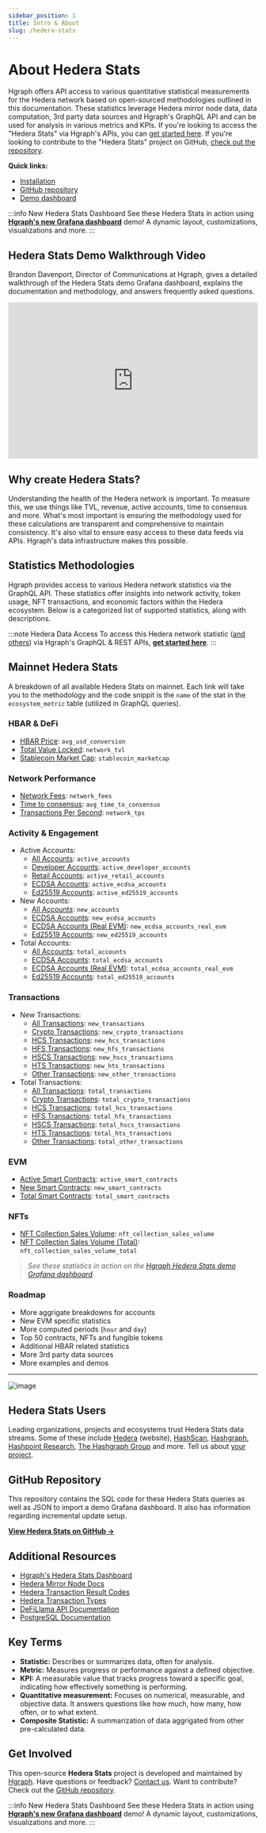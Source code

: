```yaml
---
sidebar_position: 1
title: Intro & About
slug: /hedera-stats
---
```


# About Hedera Stats

Hgraph offers API access to various quantitative statistical measurements for the Hedera network based on open-sourced methodologies outlined in this documentation. These statistics leverage Hedera mirror node data, data computation, 3rd party data sources and Hgraph's GraphQL API and can be used for analysis in various metrics and KPIs. If you're looking to access the "Hedera Stats" via Hgraph's APIs, you can [get started here](https://hgraph.com/hedera). If you're looking to contribute to the "Hedera Stats" project on GitHub, [check out the repository](https://github.com/hgraph-io/hedera-stats).

**Quick links:**

- [Installation](installation)
- [GitHub repository](https://github.com/hgraph-io/hedera-stats)
- [Demo dashboard](https://hgraph.com/hedera/stats)

:::info New Hedera Stats Dashboard
See these Hedera Stats in action using **[Hgraph's new Grafana dashboard](https://hgraph.com/hedera/stats)** demo! A dynamic layout, customizations, visualizations and more.
:::

## Hedera Stats Demo Walkthrough Video

Brandon Davenport, Director of Communications at Hgraph, gives a detailed walkthrough of the Hedera Stats demo Grafana dashboard, explains the documentation and methodology, and answers frequently asked questions.

<iframe
  width="100%"
  height="315"
  src="https://www.youtube.com/embed/8yWw7wZ0H64"
  title="Hedera Stats Demo Grafana Dashboard Walkthrough"
  frameborder="0"
  allow="accelerometer; autoplay; clipboard-write; encrypted-media; gyroscope; picture-in-picture"
  allowfullscreen></iframe>

## Why create Hedera Stats?

Understanding the health of the Hedera network is important. To measure this, we use things like TVL, revenue, active accounts, time to consensus and more. What's most important is ensuring the methodology used for these calculations are transparent and comprehensive to maintain consistency. It's also vital to ensure easy access to these data feeds via APIs. Hgraph's data infrastructure makes this possible.

## Statistics Methodologies

Hgraph provides access to various Hedera network statistics via the GraphQL API. These statistics offer insights into network activity, token usage, NFT transactions, and economic factors within the Hedera ecosystem. Below is a categorized list of supported statistics, along with descriptions.

:::note Hedera Data Access
To access this Hedera network statistic ([and others](/category/hedera-stats/)) via Hgraph's GraphQL & REST APIs, **[get started here](https://www.hgraph.com/hedera)**.
:::

## Mainnet Hedera Stats

A breakdown of all available Hedera Stats on mainnet. Each link will take you to the methodology and the code snippit is the `name` of the stat in the `ecosystem_metric` table (utilized in GraphQL queries).

### HBAR & DeFi

- [HBAR Price](/hedera-stats/hbar-defi/hbar-price): `avg_usd_conversion`
- [Total Value Locked](/hedera-stats/hbar-defi/total-value-locked): `network_tvl`
- [Stablecoin Market Cap](/hedera-stats/hbar-defi/stablecoin-market-cap): `stablecoin_marketcap`

### Network Performance

- [Network Fees](/hedera-stats/network-performance/revenue): `network_fees`
- [Time to consensus](/hedera-stats/network-performance/time-to-consensus): `avg_time_to_consensus`
- [Transactions Per Second](/hedera-stats/network-performance/transactions-per-second): `network_tps`

### Activity & Engagement

- Active Accounts:
  - [All Accounts](/hedera-stats/activity-engagement/active-accounts): `active_accounts`
  - [Developer Accounts](/hedera-stats/activity-engagement/active-developer-accounts): `active_developer_accounts`
  - [Retail Accounts](/hedera-stats/activity-engagement/active-retail-accounts): `active_retail_accounts`
  - [ECDSA Accounts](/hedera-stats/activity-engagement/active-ecdsa-accounts): `active_ecdsa_accounts`
  - [Ed25519 Accounts](/hedera-stats/activity-engagement/active-ed25519-accounts): `active_ed25519_accounts`
- New Accounts:
  - [All Accounts](/hedera-stats/activity-engagement/new-accounts): `new_accounts`
  - [ECDSA Accounts](/hedera-stats/activity-engagement/new-ecdsa-accounts): `new_ecdsa_accounts`
  - [ECDSA Accounts (Real EVM)](/hedera-stats/activity-engagement/new-ecdsa-accounts#identifying-new-ecdsa-accounts-with-real-evm-addresses): `new_ecdsa_accounts_real_evm`
  - [Ed25519 Accounts](/hedera-stats/activity-engagement/new-ed25519-accounts): `new_ed25519_accounts`
- Total Accounts:
  - [All Accounts](/hedera-stats/activity-engagement/total-accounts): `total_accounts`
  - [ECDSA Accounts](/hedera-stats/activity-engagement/total-ecdsa-accounts): `total_ecdsa_accounts`
  - [ECDSA Accounts (Real EVM)](/hedera-stats/activity-engagement/total-ecdsa-accounts#identifying-ecdsa-accounts-with-real-evm-addresses): `total_ecdsa_accounts_real_evm`
  - [Ed25519 Accounts](/hedera-stats/activity-engagement/total-ed25519-accounts): `total_ed25519_accounts`

### Transactions

- New Transactions:
  - [All Transactions](/hedera-stats/transactions/new-transactions): `new_transactions`
  - [Crypto Transactions](/hedera-stats/transactions/new-transactions#crypto-transactions): `new_crypto_transactions`
  - [HCS Transactions](/hedera-stats/transactions/new-transactions#hcs-hedera-consensus-service-transactions): `new_hcs_transactions`
  - [HFS Transactions](/hedera-stats/transactions/new-transactions#hfs-hedera-file-service-transactions): `new_hfs_transactions`
  - [HSCS Transactions](/hedera-stats/transactions/new-transactions#hscs-hedera-smart-contract-service-transactions): `new_hscs_transactions`
  - [HTS Transactions](/hedera-stats/transactions/new-transactions#hts-hedera-token-service-transactions): `new_hts_transactions`
  - [Other Transactions](/hedera-stats/transactions/new-transactions#other-transactions): `new_other_transactions`
- Total Transactions:
  - [All Transactions](/hedera-stats/transactions/total-transactions): `total_transactions`
  - [Crypto Transactions](/hedera-stats/transactions/total-transactions#crypto-transactions): `total_crypto_transactions`
  - [HCS Transactions](/hedera-stats/transactions/total-transactions#hcs-hedera-consensus-service-transactions): `total_hcs_transactions`
  - [HFS Transactions](/hedera-stats/transactions/total-transactions#hfs-hedera-file-service-transactions): `total_hfs_transactions`
  - [HSCS Transactions](/hedera-stats/transactions/total-transactions#hscs-hedera-smart-contract-service-transactions): `total_hscs_transactions`
  - [HTS Transactions](/hedera-stats/transactions/total-transactions#hts-hedera-token-service-transactions): `total_hts_transactions`
  - [Other Transactions](/hedera-stats/transactions/total-transactions#other-transactions): `total_other_transactions`

### EVM

- [Active Smart Contracts](/hedera-stats/evm/active-smart-contracts): `active_smart_contracts`
- [New Smart Contracts](/hedera-stats/evm/new-smart-contracts): `new_smart_contracts`
- [Total Smart Contracts](/hedera-stats/evm/total-smart-contracts): `total_smart_contracts`

### NFTs

- [NFT Collection Sales Volume](/hedera-stats/non-fungible-tokens/nft-collection-sales-volume): `nft_collection_sales_volume`
- [NFT Collection Sales Volume (Total)](/hedera-stats/non-fungible-tokens/nft-collection-sales-volume-total): `nft_collection_sales_volume_total`

> *See these statistics in action on the [Hgraph Hedera Stats demo Grafana dashboard](https://hgraph.com/hedera/stats).*

### Roadmap

- More aggrigate breakdowns for accounts
- New EVM specific statistics
- More computed periods (`hour` and `day`)
- Top 50 contracts, NFTs and fungible tokens
- Additional HBAR related statistics
- More 3rd party data sources
- More examples and demos

---

![image](Hedera-Stats_Social-Card-2.png)

## Hedera Stats Users

Leading organizations, projects and ecosystems trust Hedera Stats data streams. Some of these include [Hedera](https://hedera.com) (website), [HashScan](https://hashscan.io), [Hashgraph](https://www.hashgraph.com), [Hashpoint Research](https://www.hashpoint.io), [The Hashgraph Group](https://www.hashgraph-group.com) and more. Tell us about [your project](https://forms.gle/DGS8cPMWxcRc6jCM8).

## GitHub Repository

This repository contains the SQL code for these Hedera Stats queries as well as JSON to import a demo Grafana dashboard. It also has information regarding incremental update setup.

**[View Hedera Stats on GitHub →](https://github.com/hgraph-io/hedera-stats)**

## Additional Resources

- [Hgraph's Hedera Stats Dashboard](https://hgraph.com/hedera/stats)
- [Hedera Mirror Node Docs](https://docs.hedera.com/hedera/core-concepts/mirror-nodes)
- [Hedera Transaction Result Codes](https://github.com/hashgraph/hedera-mirror-node/blob/main/hedera-mirror-rest/model/transactionResult.js)
- [Hedera Transaction Types](https://github.com/hashgraph/hedera-mirror-node/blob/main/hedera-mirror-rest/model/transactionType.js)
- [DeFiLlama API Documentation](https://defillama.com/docs/api)
- [PostgreSQL Documentation](https://www.postgresql.org/docs/current/)

## Key Terms

- **Statistic:** Describes or summarizes data, often for analysis.
- **Metric:** Measures progress or performance against a defined objective.
- **KPI:** A measurable value that tracks progress toward a specific goal, indicating how effectively something is performing.
- **Quantitative measurement:** Focuses on numerical, measurable, and objective data. It answers questions like how much, how many, how often, or to what extent.
- **Composite Statistic:** A summarization of data aggrigated from other pre-calculated data.

## Get Involved

This open-source **Hedera Stats** project is developed and maintained by [Hgraph](https://hgraph.com). Have questions or feedback? [Contact us](/overview/contact). Want to contribute? Check out the [GitHub repository](https://github.com/hgraph-io/hedera-stats).

:::info New Hedera Stats Dashboard
See these Hedera Stats in action using **[Hgraph's new Grafana dashboard](https://hgraph.com/hedera/stats)** demo! A dynamic layout, customizations, visualizations and more.
:::
